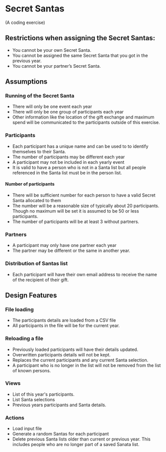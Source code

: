 # Secret Santas
(A coding exercise)

## Restrictions when assigning the Secret Santas:
- You cannot be your own Secret Santa.
- You cannot be assigned the same Secret Santa that you got in the previous year.
- You cannot be your partner’s Secret Santa.

## Assumptions
### Running of the Secret Santa
- There will only be one event each year
- There will only be one group of participants each year
- Other information like the location of the gift exchange and maximum spend will be communicated to the participants outside of this exercise.

### Participants
- Each participant has a unique name
 and can be used to to identify themselves to their Santa.
- The number of participants may be different each year
- A participant may not be included in each yearly event
- It is valid to have a person who is not in a Santa list but all people referenced in the Santa list must be in the person list.

#### Number of participants
- There will be sufficient number for each person to have a valid Secret Santa allocated to them
- The number will be a reasonable size of typically about 20 participants. Though no maximum will be set it is assumed to be 50 or less participants.
- The number of participants will be at least 3 without partners.

### Partners
- A participant may only have one partner each year
- The partner may be different or the same in another year.

### Distribution of Santas list
- Each participant will have their own email address to receive the name of the recipient of their gift.

## Design Features
### File loading
- The participants details are loaded from a CSV file
- All participants in the file will be for the current year.

### Reloading a file
- Previously loaded participants will have their details updated.
- Overwritten participants details will not be kept.  
- Replaces the current participants and any current Santa selection.
- A participant who is no longer in the list will not be removed from the list of known persons.

### Views
- List of this year's participants.
- List Santa selections
- Previous years participants and Santa details.

### Actions
- Load input file
- Generate a random Santas for each participant
- Delete previous Santa lists older than current or previous year. This includes people who are no longer part of a saved Sanata list.
